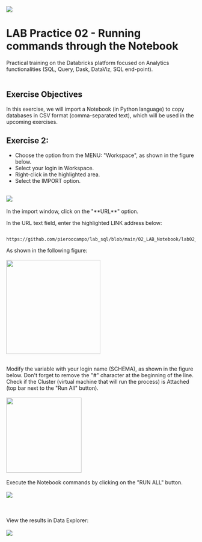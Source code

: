 
<img src="https://raw.githubusercontent.com/Databricks-BR/lab_sql/main/images/header_handson_sql.png">

# LAB Practice 02 - Running commands through the Notebook

Practical training on the Databricks platform focused on Analytics functionalities (SQL, Query, Dask, DataViz, SQL end-point).
 </br> </br>

## Exercise Objectives

In this exercise, we will import a Notebook (in Python language) to copy databases in CSV format (comma-separated text), which will be used in the upcoming exercises.
 </br>

## Exercise 2:

* Choose the option from the MENU: "Workspace", as shown in the figure below.</br>
* Select your login in Workspace.</br>
* Right-click in the highlighted area.</br>
* Select the IMPORT option.</br> </br>

<img src="https://raw.githubusercontent.com/pieroocampo/lab_sql/main/images/lab02_1.png">
</br></br>
In the import window, click on the "**URL**" option.

In the URL text field, enter the highlighted LINK address below:

``` html

https://github.com/pieroocampo/lab_sql/blob/main/02_LAB_Notebook/lab02_01_carga_csv.ipynb

```
As shown in the following figure:
</br></br>
<img src="https://raw.githubusercontent.com/Databricks-BR/lab_sql/main/images/lab02_2.png" style="height: 250px;">
</br></br>

Modify the variable with your login name (SCHEMA), as shown in the figure below. 
Don't forget to remove the "#" character at the beginning of the line. 
Check if the Cluster (virtual machine that will run the process) is Attached (top bar next to the "Run All" button).
</br></br>
<img src="https://raw.githubusercontent.com/Databricks-BR/lab_sql/main/images/lab02_3.png" style="height: 200px;">
</br></br>
Execute the Notebook commands by clicking on the "RUN ALL" button.
</br></br>
<img src="https://raw.githubusercontent.com/Databricks-BR/lab_sql/main/images/lab02_4.png">
</br></br> </br> </br>
View the results in Data Explorer:
</br></br>
<img src="https://raw.githubusercontent.com/Databricks-BR/lab_sql/main/images/lab02_5.png">


